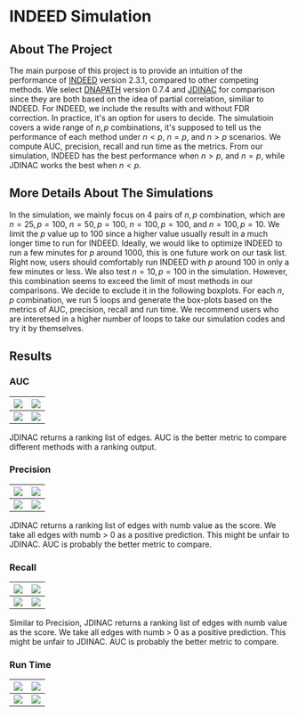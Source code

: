 # INDEED Simulation
## About The Project
The main purpose of this project is to provide an intuition of the performance of [INDEED](https://github.com/ressomlab/INDEED) version 2.3.1, compared to other competing methods. We select [DNAPATH](https://cran.r-project.org/web/packages/dnapath/index.html) version 0.7.4 and [JDINAC](https://github.com/jijiadong/JDINAC) for comparison since they are both based on the idea of partial correlation, similiar to INDEED. For INDEED, we include the results with and without FDR correction. In practice, it's an option for users to decide. The simulatioin covers a wide range of $n, p$ combinations, it's supposed to tell us the performance of each method under $n < p$, $n = p$, and $n > p$ scenarios. We compute AUC, precision, recall and run time as the metrics. From our simulation, INDEED has the best performance when $n > p$, and $n = p$, while JDINAC works the best when $n < p$.

## More Details About The Simulations
In the simulation, we mainly focus on $4$ pairs of $n, p$ combination, which are $n = 25, p = 100$, $n = 50, p = 100$, $n = 100, p = 100$, and $n = 100, p = 10$. We limit the $p$ value up to $100$ since a higher value usually result in a much longer time to run for INDEED. Ideally, we would like to optimize INDEED to run a few minutes for $p$ around $1000$, this is one future work on our task list. Right now, users should comfortably run INDEED with $p$ around $100$ in only a few minutes or less. We also test $n = 10, p = 100$ in the simulation. However, this combination seems to exceed the limit of most methods in our comparisons. We decide to exclude it in the following boxplots. For each $n, p$ combination, we run $5$ loops and generate the box-plots based on the metrics of AUC, precision, recall and run time. We recommend users who are interetsed in a higher number of loops to take our simulation codes and try it by themselves. 

## Results
### AUC
|![](Simulation/n\=25\,p\=100/auc.png)|![](Simulation/n\=50\,p\=100/auc.png)|
| -------------- | -------------- |
|![](Simulation/n\=100\,p\=100/auc.png)|![](Simulation/n\=100\,p\=10/auc.png)|

JDINAC returns a ranking list of edges. AUC is the better metric to compare different methods with a ranking output.

### Precision
|![](Simulation/n\=25\,p\=100/precision.png)|![](Simulation/n\=50\,p\=100/precision.png)|
| -------------- | -------------- |
|![](Simulation/n\=100\,p\=100/precision.png)|![](Simulation/n\=100\,p\=10/precision.png)|

JDINAC returns a ranking list of edges with numb value as the score. We take all edges with numb > 0 as a positive prediction. This might be unfair to JDINAC. AUC is probably the better metric to compare.

### Recall
|![](Simulation/n\=25\,p\=100/recall.png)|![](Simulation/n\=50\,p\=100/recall.png)|
| -------------- | -------------- |
|![](Simulation/n\=100\,p\=100/recall.png)|![](Simulation/n\=100\,p\=10/recall.png)|

Similar to Precision, JDINAC returns a ranking list of edges with numb value as the score. We take all edges with numb > 0 as a positive prediction. This might be unfair to JDINAC. AUC is probably the better metric to compare.

### Run Time
|![](Simulation/n\=25\,p\=100/runtime.png)|![](Simulation/n\=50\,p\=100/runtime.png)|
| -------------- | -------------- |
|![](Simulation/n\=100\,p\=100/runtime.png)|![](Simulation/n\=100\,p\=10/runtime.png)|
